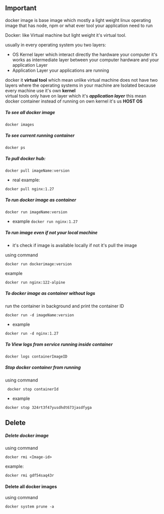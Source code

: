 
## ********Important********

docker image is base image which mostly a light weight linux operating image that has node, npm or what ever tool your application need to run



Docker: like Virtual machine but light weight it's virtual tool. 

usually in every operating system you two layers:
- OS Kernel layer which interact directly the hardware your computer it's works as intermediate layer between your computer hardware and your application Layer
- Application Layer your applications are running

docker it **virtual tool** which mean unlike virtual machine does not have two layers where the operating systems in your machine are Isolated because every machine use it's own **kernel**  
virtual tools only have on layer which it's ***application layer*** this mean docker container instead of running on own kernel it's us **HOST OS** 


##### To see all docker image

```
docker images 
```


##### To see current running container

```
docker ps
```

##### To pull docker hub: 

```
docker pull imageName:version 
```

- real example:
```
docker pull nginx:1.27
```

#####  To run docker image as container

```
docker run imageName:version
```

- example
	`docker run nginx:1.27`

##### To run image even if not your local machine 
- it's check if image is available locally if not it's pull the image

using command

```
docker run dockerimage:version
```
 
  example
  
```
docker run nginx:122-alpine
```


##### To docker image as container without logs

run the container in background and print the container ID

```
docker run -d imageName:version
```

- example
```
docker run -d nginx:1.27
```

##### To View logs from service running inside container

```
docker logs containerImageID
```


##### Stop docker container from running

  using command
```
 docker stop containerId
```
- example
```
docker stop 324rt3f47yusdhdt673jasdfyga
```



## Delete

##### Delete docker image

 using command
 
```
docker rmi <Image-id>
```
 
 example:

```
docker rmi gdf54saq43r
```

#### Delete all docker images

 using command
 
```
docker system prune -a
```
 
 